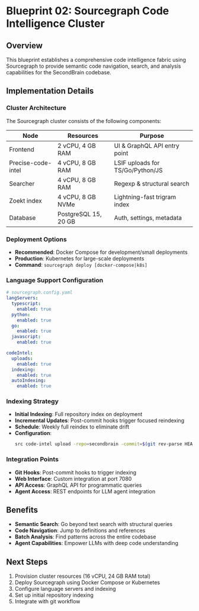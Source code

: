 # Blueprint 02: Sourcegraph Code Intelligence Cluster

## Overview
This blueprint establishes a comprehensive code intelligence fabric using Sourcegraph to provide semantic code navigation, search, and analysis capabilities for the SecondBrain codebase.

## Implementation Details

### Cluster Architecture
The Sourcegraph cluster consists of the following components:

| Node | Resources | Purpose |
|------|-----------|---------|
| Frontend | 2 vCPU, 4 GB RAM | UI & GraphQL API entry point |
| Precise-code-intel | 4 vCPU, 8 GB RAM | LSIF uploads for TS/Go/Python/JS |
| Searcher | 4 vCPU, 8 GB RAM | Regexp & structural search |
| Zoekt index | 4 vCPU, 8 GB NVMe | Lightning-fast trigram index |
| Database | PostgreSQL 15, 20 GB | Auth, settings, metadata |

### Deployment Options
- **Recommended**: Docker Compose for development/small deployments
- **Production**: Kubernetes for large-scale deployments
- **Command**: `sourcegraph deploy [docker-compose|k8s]`

### Language Support Configuration
```yaml
# sourcegraph.config.yaml
langServers:
  typescript:
    enabled: true
  python:
    enabled: true
  go:
    enabled: true
  javascript:
    enabled: true

codeIntel:
  uploads:
    enabled: true
  indexing:
    enabled: true
  autoIndexing:
    enabled: true
```

### Indexing Strategy
- **Initial Indexing**: Full repository index on deployment
- **Incremental Updates**: Post-commit hooks trigger focused reindexing
- **Schedule**: Weekly full reindex to eliminate drift
- **Configuration**:
  ```bash
  src code-intel upload -repo=secondbrain -commit=$(git rev-parse HEAD) -file=lsif.dump
  ```

### Integration Points
- **Git Hooks**: Post-commit hooks to trigger indexing
- **Web Interface**: Custom integration at port 7080
- **API Access**: GraphQL API for programmatic queries
- **Agent Access**: REST endpoints for LLM agent integration

## Benefits
- **Semantic Search**: Go beyond text search with structural queries
- **Code Navigation**: Jump to definitions and references
- **Batch Analysis**: Find patterns across the entire codebase
- **Agent Capabilities**: Empower LLMs with deep code understanding

## Next Steps
1. Provision cluster resources (16 vCPU, 24 GB RAM total)
2. Deploy Sourcegraph using Docker Compose or Kubernetes
3. Configure language servers and indexing
4. Set up initial repository indexing
5. Integrate with git workflow

<!-- BP-02_SOURCEGRAPH_CLUSTER v1.0 SHA:cd34ghi5 -->
